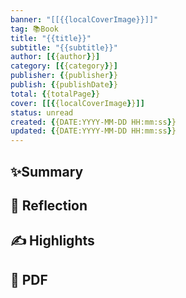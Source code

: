 ```yaml
---
banner: "[[{{localCoverImage}}]]"
tag: 📚Book
title: "{{title}}"
subtitle: "{{subtitle}}"
author: [{{author}}]
category: [{{category}}]
publisher: {{publisher}}
publish: {{publishDate}}
total: {{totalPage}}
cover: [[{{localCoverImage}}]]
status: unread
created: {{DATE:YYYY-MM-DD HH:mm:ss}}
updated: {{DATE:YYYY-MM-DD HH:mm:ss}}
---
```

## ✨Summary

## 💭 Reflection

## ✍ Highlights

## 📄 PDF